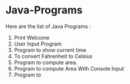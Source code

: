 # Java-Programs

Here are the list of Java Programs :

1) Print Welcome
2) User Input Program
3) Program to show current time
4) To convert Fahrenheit to Celsius
5) Program to compute area.
6) Program to compute Area With Console Input 
7) Program to
